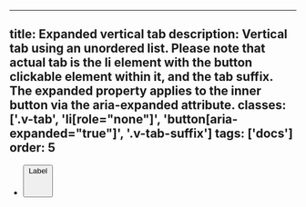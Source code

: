 <!--
 *              © 2025 Visa
 *
 * Licensed under the Apache License, Version 2.0 (the "License");
 * you may not use this file except in compliance with the License.
 * You may obtain a copy of the License at
 *
 *         http://www.apache.org/licenses/LICENSE-2.0
 *
 * Unless required by applicable law or agreed to in writing, software
 * distributed under the License is distributed on an "AS IS" BASIS,
 * WITHOUT WARRANTIES OR CONDITIONS OF ANY KIND, either express or implied.
 * See the License for the specific language governing permissions and
 * limitations under the License.
 *
 -->
---
title: Expanded vertical tab 
description: Vertical tab using an unordered list. Please note that actual tab is the li element with the button clickable element within it, and the tab suffix. The expanded property applies to the inner button via the aria-expanded attribute. 
classes: ['.v-tab', 'li[role="none"]', 'button[aria-expanded="true"]', '.v-tab-suffix']
tags: ['docs']
order: 5
---

<ul class="v-tabs v-tabs-vertical" role="tablist">
  <li class="v-tab" role="none">
    <button aria-expanded="true" class="v-button v-button-tertiary" role="tab">
      Label
      <svg aria-hidden="true" class="v-icon v-icon-visa v-icon-tiny v-tab-suffix" focusable="false" viewbox="0 0 16 16">
        <use href="#visa-chevron-up-tiny">
        </use>
      </svg>
    </button>
  </li>
</ul>
